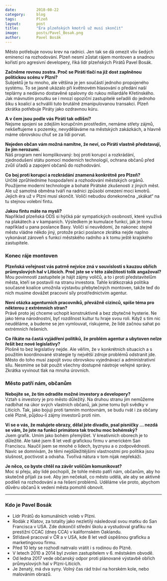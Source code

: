 ```yaml
---
date:         2018-08-22
category:     blog
tags:         Plzeň
layout:       post
title:        "Éra plzeňských kmotrů už musí skončit" 
image:        posts/Pavel_Bosak.png
author:       Pavel Bosák
---
```


Město potřebuje novou krev na radnici. Jen tak se dá omezit vliv šedých eminencí na rozhodování. Plzeň nesmí zůstat rájem montoven a snadnou kořistí pro agresivní developery, říká lídr plzeňských Pirátů Pavel Bosák.

**Začněme rovnou zostra. Proč se Piráti tlačí na již dost zaplněnou politickou scénu v Plzni?**  
Subjektů je tu mnoho, ale většina je jen součástí jednoho propojeného systému. To se jasně ukázalo při květnovém hlasování o předání naší teplárny a nedávno dostavěné spalovny do rukou miliardáře Křetínského. Jak mávnutím 
proutku se i mnozí opoziční zastupitelé seřadili do jednoho šiku s koalicí a schválili tuto brutálně zmanipulovanou transakci. Plzeň zkrátka potřebuje Piráty jako ozdravnou kúru. 

**A v čem jsou podle vás Piráti tak odlišní?**  
Nejsme spojeni se zdejším korupčním prostředím, nemáme střety zájmů, nekšeftujeme s pozemky, nevydělá­váme na městských zakáz­kách, a hlavně máme obrovskou chuť se za lidi porvat.

**Nejeden občan vám možná namítne, že neví, co Piráti vlastně představují, že jim nerozumí.**  
Náš program není komplikovaný: boj proti korupci a rozkrádání, zjednodušení státu pomocí moder­ních technologií, ochrana občanů před zvůlí úřadů a  zapojení občanů do rozhodování.

**Co boj proti korupci a rozkrádání znamená  konkrétně pro Plzeň?**  
Určitě zprůhledníme hospodaření a rozhodování městských orgánů. Použijeme moderní technologie a bohaté Pirátské zkušenosti z jiných měst. Ale už samotná obměna tváří na radnici způsobí omezení moci kmotrů. Jejich éra už v Plzni musí skončit. Voliči nebudou donekonečna „skákat“ na tu stejnou volební fintu.

**Jakou fintu máte na mysli?**  
Například plzeňská ODS si hýčká pár sympatických osobností, které využívá na plakátech a v kampaních. Výsledkem je kumulace funkcí, jak je tomu například u pana poslance Baxy. Voliči si neuvědomí, že nakonec stejně městu vládne někdo jiný, protože práci poslance zkrátka nejde naplno vykonávat zároveň s funkcí městského radního a k tomu ještě krajského zastupitele.

### Konec ráje montoven

**Plzeňská veřejnost vás patrně nejvíce zná v souvislosti s kauzou obřích průmyslových hal v Liticích. Proč jste se v této záležitosti tolik angažoval?**  
Mou povinností zastupitele je hájit zájmy voličů, a to i proti představitelům města, kteří se postavili na stranu investora. Tahle krátkozraká politika současné koalice umožnila výstavbu přeby­tečných montoven, takže teď do nich musíme dovážet pracovní síly prostřednictvím agentur.

**Není otázka agenturních pracovníků, převážně cizinců, spíše téma pro některou z extrémních stran?**  
Právě proto jej chceme uchopit konstruktivně a bez zbytečné hysterie. Ne jako téma národnostní, byť rozdílnost kultur tu hraje svou roli. Když s tím nic neuděláme, a budeme se jen vymlouvat, riskujeme, že lidé začnou sahat po extrémních řešeních. 

**Co říkáte na častá vyjádření politiků, že problém agentur a ubytoven nelze řešit bez nové legislativy?**  
Plošně to bez legislativy nejde. Ale věřím, že v konkrétních situacích a s použitím koordinované strategie ty největší zdroje problémů odstranit jde. Město do toho musí zapojit svou obrovskou vyjednávací a administrativní sílu. Nesmíme se bát použít všechny dostupné nástroje veřejné správy. Zkrátka vyvinout tlak na mnoha úrovních.

### Město patří nám, občanům

**Nebojíte se, že tím odradíte možné investory a developery?**  
Vztah s investory je pro město důležitý. Na druhou stranu jim nemůžeme nadbíhat na úkor svých vlastních občanů, jak jsme tomu byli svědky v Liticích. Tak, jako bojuji proti tamním montovnám, se budu rvát i za občany celé Plzně, půjdou-li zájmy investorů proti nim. 

**Ví se o vás, že malujete obrazy, dělal jste divadlo, psal písničky … nezdá se vám, že jste na funkci primátora tak trochu moc bohémský?**  
Jsem grafik. Umím jako bohém přemýšlet. V kreativních oborech je to důležité. Ale také jsem 8 let vedl grafickou firmu v americkém San Franciscu. Naučil jsem se mnohé o lidech, byznysu a o zodpovědnosti. Navíc se domnívám, že těmi nejdůležitějšími vlastnostmi pro politika jsou slušnost, poctivost a odvaha. Tvořivá nátura v tom nijak nepřekáží.

**Je něco, co byste chtěl na závěr voličům komunikovat?**  
Moc si přeju, aby lidé pochopili, že tohle město patří nám, občanům, aby ho skutečně přijali za své. Aby jen nečekali, co město udělá, ale aby se aktivně podíleli na rozhodování a na řešení problémů. Uděláme vše proto, abychom důvěru občanů k vedení města pomohli obnovit.
  
  
_____________________________________________

### Kdo je Pavel Bosák

- Lídr Pirátů do komunálních voleb v Plzni.
- Rodák z Klatov, za totality jako nezletilý následoval svou matku do San Francisca v USA. Zde dokončil střední školu a vystudoval grafiku na prestižní CCAC (dnes CCA) v kalifornském Oaklandu.
- Střídavě pracoval v ČR a v USA, kde 8 let vedl úspěšnou graficku a marketingovou firmu. 
- Před 10 lety se rozhodl natrvalo vrátit i s rodinou do Plzně.
- V letech 2010 a 2014 byl zvolen zastupitelem v 6. městském obvodě. 
- Od ledna 2017 vede občanský odpor proti plánované výstavbě obřích průmyslových hal v Plzni-Liticích.
- Je ženatý, má dva syny. Volný čas rád tráví na horském kole, nebo malováním obrazů.